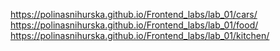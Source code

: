 https://polinasnihurska.github.io/Frontend_labs/lab_01/cars/
https://polinasnihurska.github.io/Frontend_labs/lab_01/food/
https://polinasnihurska.github.io/Frontend_labs/lab_01/kitchen/
